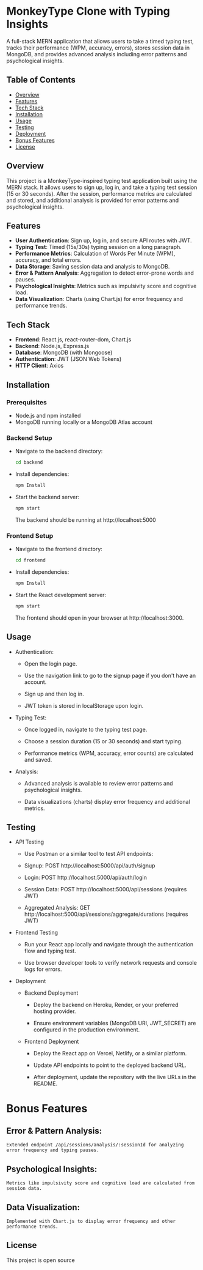 
# MonkeyType Clone with Typing Insights

A full-stack MERN application that allows users to take a timed typing test, tracks their performance (WPM, accuracy, errors), stores session data in MongoDB, and provides advanced analysis including error patterns and psychological insights.


## Table of Contents
- [Overview](#overview)
- [Features](#features)
- [Tech Stack](#tech-stack)
- [Installation](#installation)
- [Usage](#usage)
- [Testing](#testing)
- [Deployment](#deployment)
- [Bonus Features](#bonus-features)
- [License](#license)
## Overview
This project is a MonkeyType-inspired typing test application built using the MERN stack. It allows users to sign up, log in, and take a typing test session (15 or 30 seconds). After the session, performance metrics are calculated and stored, and additional analysis is provided for error patterns and psychological insights.
## Features

- **User Authentication**: Sign up, log in, and secure API routes with JWT.
- **Typing Test**: Timed (15s/30s) typing session on a long paragraph.
- **Performance Metrics**: Calculation of Words Per Minute (WPM), accuracy, and total errors.
- **Data Storage**: Saving session data and analysis to MongoDB.
- **Error & Pattern Analysis**: Aggregation to detect error-prone words and pauses.
- **Psychological Insights**: Metrics such as impulsivity score and cognitive load.
- **Data Visualization**: Charts (using Chart.js) for error frequency and performance trends.


## Tech Stack

- **Frontend**: React.js, react-router-dom, Chart.js
- **Backend**: Node.js, Express.js
- **Database**: MongoDB (with Mongoose)
- **Authentication**: JWT (JSON Web Tokens)
- **HTTP Client**: Axios


## Installation

### Prerequisites

- Node.js and npm installed
- MongoDB running locally or a MongoDB Atlas account
### Backend Setup

- Navigate to the backend directory:

   ```bash
   cd backend
   ```
- Install dependencies:

    ```bash
    npm Install
    ```
- Start the backend server:

    ```bash
    npm start
    ```
    The backend should be running at http://localhost:5000
### Frontend Setup
- Navigate to the frontend directory:

   ```bash
   cd frontend
   ```
- Install dependencies:

    ```bash
    npm Install
    ```
- Start the React development server:

    ```bash
    npm start
    ```
    The frontend should open in your browser at http://localhost:3000.

    
## Usage

- Authentication:

    -   Open the login page.

    - Use the navigation link to go to the signup page if you don't have an account.

    -   Sign up and then log in.

    - JWT token is stored in localStorage upon login.

- Typing Test:

    - Once logged in, navigate to the typing test page.

    - Choose a session duration (15 or 30 seconds) and start typing.

    - Performance metrics (WPM, accuracy, error counts) are calculated and saved.

- Analysis:

    - Advanced analysis is available to review error patterns and psychological insights.

    - Data visualizations (charts) display error frequency and additional metrics.
## Testing

- API Testing
    -   Use Postman or a similar tool to test API endpoints:

    - Signup: POST http://localhost:5000/api/auth/signup

    - Login: POST http://localhost:5000/api/auth/login

    - Session Data: POST http://localhost:5000/api/sessions (requires JWT)

    - Aggregated Analysis: GET http://localhost:5000/api/sessions/aggregate/durations (requires JWT)

- Frontend Testing
    - Run your React app locally and navigate through the authentication flow and typing test.

    - Use browser developer tools to verify network requests and console logs for errors.

- Deployment
    - Backend Deployment
        - Deploy the backend on Heroku, Render, or your preferred hosting provider.

        - Ensure environment variables (MongoDB URI, JWT_SECRET) are configured in the production environment.

    - Frontend Deployment
        - Deploy the React app on Vercel, Netlify, or a similar platform.

        - Update API endpoints to point to the deployed backend URL.

        - After deployment, update the repository with the live URLs in the README.

# Bonus Features
## Error & Pattern Analysis: 
    Extended endpoint /api/sessions/analysis/:sessionId for analyzing error frequency and typing pauses.

## Psychological Insights: 
    Metrics like impulsivity score and cognitive load are calculated from session data.

## Data Visualization: 
    Implemented with Chart.js to display error frequency and other performance trends.





## License

This project is open source
